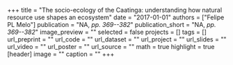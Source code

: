 +++
title = "The socio-ecology of the Caatinga: understanding how natural resource use shapes an ecosystem"
date = "2017-01-01"
authors = ["Felipe PL Melo"]
publication = "NA, _pp. 369--382_"
publication_short = "NA, _pp. 369--382_"
image_preview = ""
selected = false
projects = []
tags = []
url_preprint = ""
url_code = ""
url_dataset = ""
url_project = ""
url_slides = ""
url_video = ""
url_poster = ""
url_source = ""
math = true
highlight = true
[header]
image = ""
caption = ""
+++
